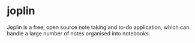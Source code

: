 # joplin
Joplin is a free, open source note taking and to-do application, which can handle a large number of notes organised into notebooks.

